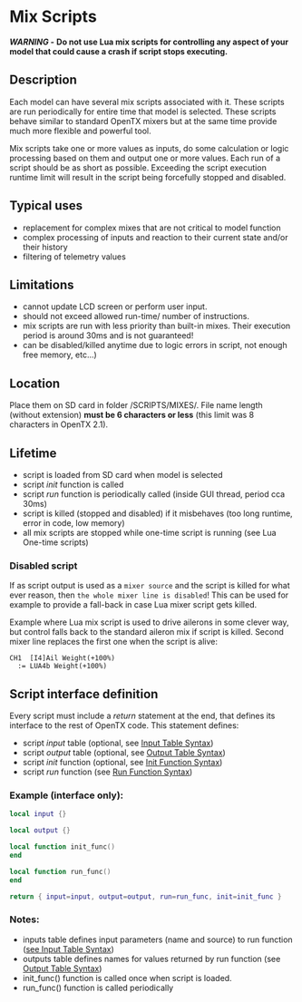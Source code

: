 # Mix Scripts

_**WARNING -**_ **Do not use Lua mix scripts for controlling any aspect of your model that could cause a crash if script stops executing.**

## Description

Each model can have several mix scripts associated with it. These scripts are run periodically for entire time that model is selected. These scripts behave similar to standard OpenTX mixers but at the same time provide much more flexible and powerful tool.

Mix scripts take one or more values as inputs, do some calculation or logic processing based on them and output one or more values. Each run of a script should be as short as possible. Exceeding the script execution runtime limit will result in the script being forcefully stopped and disabled.

## Typical uses

* replacement for complex mixes that are not critical to model function
* complex processing of inputs and reaction to their current state and/or their history
* filtering of telemetry values

## Limitations

* cannot update LCD screen or perform user input.
* should not exceed allowed run-time/ number of instructions.
* mix scripts are run with less priority than built-in mixes. Their execution period is around 30ms and is not guaranteed!
* can be disabled/killed anytime due to logic errors in script, not enough free memory, etc...\)

## Location

Place them on SD card in folder /SCRIPTS/MIXES/. File name length \(without extension\) **must be 6 characters or less** \(this limit was 8 characters in OpenTX 2.1\).

## Lifetime

* script is loaded from SD card when model is selected
* script _init_ function is called
* script _run_ function is periodically called \(inside GUI thread, period cca 30ms\)
* script is killed \(stopped and disabled\) if it misbehaves \(too long runtime, error in code, low memory\)
* all mix scripts are stopped while one-time script is running \(see Lua One-time scripts\)

### Disabled script

If as script output is used as a `mixer source` and the script is killed for what ever reason, then `the whole mixer line is disabled`! This can be used for example to provide a fall-back in case Lua mixer script gets killed.

Example where Lua mix script is used to drive ailerons in some clever way, but control falls back to the standard aileron mix if script is killed. Second mixer line replaces the first one when the script is alive:

```text
CH1  [I4]Ail Weight(+100%)
  := LUA4b Weight(+100%)
```

## Script interface definition

Every script must include a _return_ statement at the end, that defines its interface to the rest of OpenTX code. This statement defines:

* script _input_ table \(optional, see [Input Table Syntax](../part_ii_-_opentx_lua_api_programming_guide/input_table_syntax.md)\)
* script _output_ table \(optional, see [Output Table Syntax](../part_ii_-_opentx_lua_api_programming_guide/output_table_syntax.md)\)
* script _init_ function \(optional, see [Init Function Syntax](../part_ii_-_opentx_lua_api_programming_guide/init_function_syntax.md)\)
* script _run_ function \(see [Run Function Syntax](../part_ii_-_opentx_lua_api_programming_guide/run_function_syntax.md)\)

### Example \(interface only\):

```lua
local input {}

local output {}

local function init_func()
end

local function run_func()
end

return { input=input, output=output, run=run_func, init=init_func }
```

### Notes:

* inputs table defines input parameters \(name and source\) to run function \([see Input Table Syntax](../part_ii_-_opentx_lua_api_programming_guide/input_table_syntax.md)\)
* outputs table defines names for values returned by run function \(see [Output Table Syntax](../part_ii_-_opentx_lua_api_programming_guide/output_table_syntax.md)\)
* init\_func\(\) function is called once when script is loaded.
* run\_func\(\) function is called periodically

